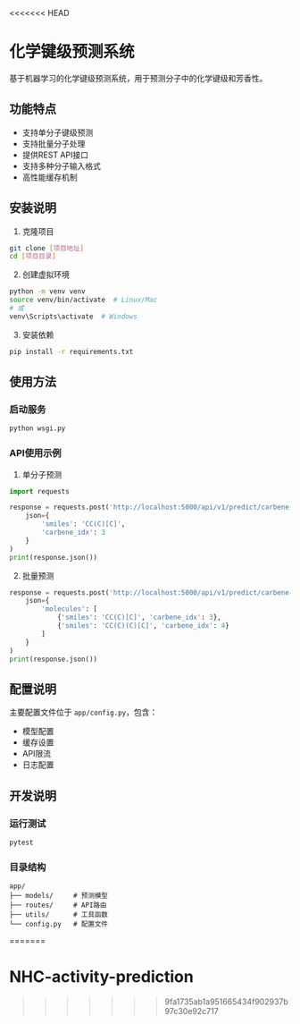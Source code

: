 <<<<<<< HEAD
# 化学键级预测系统

基于机器学习的化学键级预测系统，用于预测分子中的化学键级和芳香性。

## 功能特点

- 支持单分子键级预测
- 支持批量分子处理
- 提供REST API接口
- 支持多种分子输入格式
- 高性能缓存机制

## 安装说明

1. 克隆项目
```bash
git clone [项目地址]
cd [项目目录]
```

2. 创建虚拟环境
```bash
python -m venv venv
source venv/bin/activate  # Linux/Mac
# 或
venv\Scripts\activate  # Windows
```

3. 安装依赖
```bash
pip install -r requirements.txt
```

## 使用方法

### 启动服务
```bash
python wsgi.py
```

### API使用示例

1. 单分子预测
```python
import requests

response = requests.post('http://localhost:5000/api/v1/predict/carbene-bond', 
    json={
        'smiles': 'CC(C)[C]',
        'carbene_idx': 3
    }
)
print(response.json())
```

2. 批量预测
```python
response = requests.post('http://localhost:5000/api/v1/predict/carbene-bond/batch',
    json={
        'molecules': [
            {'smiles': 'CC(C)[C]', 'carbene_idx': 3},
            {'smiles': 'CC(C)(C)[C]', 'carbene_idx': 4}
        ]
    }
)
print(response.json())
```

## 配置说明

主要配置文件位于 `app/config.py`，包含：
- 模型配置
- 缓存设置
- API限流
- 日志配置

## 开发说明

### 运行测试
```bash
pytest
```

### 目录结构
```
app/
├── models/     # 预测模型
├── routes/     # API路由
├── utils/      # 工具函数
└── config.py   # 配置文件
```
=======
# NHC-activity-prediction
>>>>>>> 9fa1735ab1a951665434f902937b97c30e92c717

